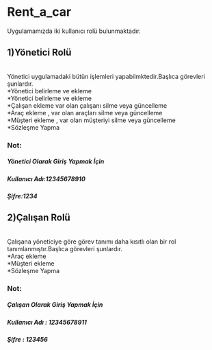 # Rent_a_car
Uygulamamızda iki kullanıcı rolü   bulunmaktadır. 
## 1)Yönetici Rolü
<br>  Yönetici uygulamadaki bütün işlemleri yapabilmktedir.Başlıca görevleri şunlardır. 
<br>  *Yönetici belirleme ve ekleme
<br> *Yönetici belirleme ve ekleme
<br>  *Çalışan ekleme var olan çalışanı silme veya güncelleme
<br> *Araç ekleme , var olan araçları silme veya güncelleme
<br> *Müşteri ekleme , var olan müşteriyi silme veya güncelleme
<br> *Sözleşme Yapma <br>
### Not:
##### Yönetici Olarak Giriş Yapmak İçin 
##### Kullanıcı Adı:12345678910
##### Şifre:1234
  
## 2)Çalışan Rolü
<br>  Çalışana yöneticiye göre görev tanımı daha kısıtlı olan bir rol tanımlanmıştır.Başlıca görevleri şunlardır. 
<br>  *Araç ekleme 
<br>  *Müşteri ekleme 
<br> *Sözleşme Yapma
### Not:
##### Çalışan Olarak Giriş Yapmak İçin 
##### Kullanıcı Adı : 12345678911
##### Şifre : 123456
